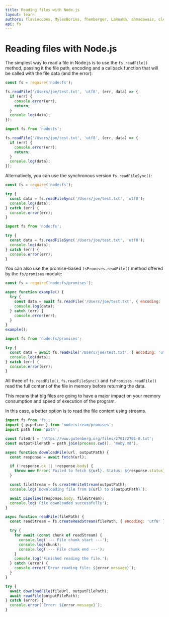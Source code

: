 ```yaml
---
title: Reading files with Node.js
layout: learn
authors: flaviocopes, MylesBorins, fhemberger, LaRuaNa, ahmadawais, clean99, benhalverson
api: fs
---
```


# Reading files with Node.js

The simplest way to read a file in Node.js is to use the `fs.readFile()` method, passing it the file path, encoding and a callback function that will be called with the file data (and the error):

```cjs
const fs = require('node:fs');

fs.readFile('/Users/joe/test.txt', 'utf8', (err, data) => {
  if (err) {
    console.error(err);
    return;
  }
  console.log(data);
});
```

```mjs
import fs from 'node:fs';

fs.readFile('/Users/joe/test.txt', 'utf8', (err, data) => {
  if (err) {
    console.error(err);
    return;
  }
  console.log(data);
});
```

Alternatively, you can use the synchronous version `fs.readFileSync()`:

```cjs
const fs = require('node:fs');

try {
  const data = fs.readFileSync('/Users/joe/test.txt', 'utf8');
  console.log(data);
} catch (err) {
  console.error(err);
}
```

```mjs
import fs from 'node:fs';

try {
  const data = fs.readFileSync('/Users/joe/test.txt', 'utf8');
  console.log(data);
} catch (err) {
  console.error(err);
}
```

You can also use the promise-based `fsPromises.readFile()` method offered by the `fs/promises` module:

```cjs
const fs = require('node:fs/promises');

async function example() {
  try {
    const data = await fs.readFile('/Users/joe/test.txt', { encoding: 'utf8' });
    console.log(data);
  } catch (err) {
    console.error(err);
  }
}
example();
```

```mjs
import fs from 'node:fs/promises';

try {
  const data = await fs.readFile('/Users/joe/test.txt', { encoding: 'utf8' });
  console.log(data);
} catch (err) {
  console.error(err);
}
```

All three of `fs.readFile()`, `fs.readFileSync()` and `fsPromises.readFile()` read the full content of the file in memory before returning the data.

This means that big files are going to have a major impact on your memory consumption and speed of execution of the program.

In this case, a better option is to read the file content using streams.

```mjs
import fs from 'fs';
import { pipeline } from 'node:stream/promises';
import path from 'path';

const fileUrl = 'https://www.gutenberg.org/files/2701/2701-0.txt';
const outputFilePath = path.join(process.cwd(), 'moby.md');

async function downloadFile(url, outputPath) {
  const response = await fetch(url);

  if (!response.ok || !response.body) {
    throw new Error(`Failed to fetch ${url}. Status: ${response.status}`);
  }

  const fileStream = fs.createWriteStream(outputPath);
  console.log(`Downloading file from ${url} to ${outputPath}`);

  await pipeline(response.body, fileStream);
  console.log('File downloaded successfully');
}

async function readFile(filePath) {
  const readStream = fs.createReadStream(filePath, { encoding: 'utf8' });

  try {
    for await (const chunk of readStream) {
      console.log('--- File chunk start ---');
      console.log(chunk);
      console.log('--- File chunk end ---');
    }
    console.log('Finished reading the file.');
  } catch (error) {
    console.error(`Error reading file: ${error.message}`);
  }
}

try {
  await downloadFile(fileUrl, outputFilePath);
  await readFile(outputFilePath);
} catch (error) {
  console.error(`Error: ${error.message}`);
}
```
